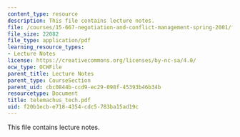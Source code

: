 ```yaml
---
content_type: resource
description: This file contains lecture notes.
file: /courses/15-667-negotiation-and-conflict-management-spring-2001/f20b1ecbe7184354cdc5783ba15ad19c_telemachus_tech.pdf
file_size: 22082
file_type: application/pdf
learning_resource_types:
- Lecture Notes
license: https://creativecommons.org/licenses/by-nc-sa/4.0/
ocw_type: OCWFile
parent_title: Lecture Notes
parent_type: CourseSection
parent_uid: cbc0844b-ccd9-ec29-098f-45393b46b34b
resourcetype: Document
title: telemachus_tech.pdf
uid: f20b1ecb-e718-4354-cdc5-783ba15ad19c
---
```

This file contains lecture notes.